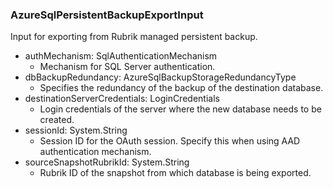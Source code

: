 ### AzureSqlPersistentBackupExportInput
Input for exporting from Rubrik managed persistent backup.

- authMechanism: SqlAuthenticationMechanism
  - Mechanism for SQL Server authentication.
- dbBackupRedundancy: AzureSqlBackupStorageRedundancyType
  - Specifies the redundancy of the backup of the destination database.
- destinationServerCredentials: LoginCredentials
  - Login credentials of the server where the new database needs to be created.
- sessionId: System.String
  - Session ID for the OAuth session. Specify this when using AAD authentication mechanism.
- sourceSnapshotRubrikId: System.String
  - Rubrik ID of the snapshot from which database is being exported.

